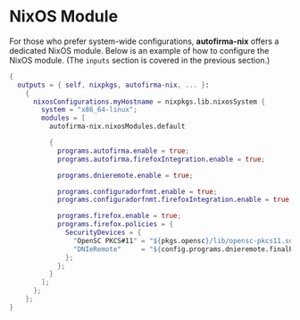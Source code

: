 # NixOS Module

For those who prefer system-wide configurations, **autofirma-nix** offers a dedicated NixOS module. Below is an example of how to configure the NixOS module. (The `inputs` section is covered in the previous section.)

```nix
{
  outputs = { self, nixpkgs, autofirma-nix, ... }:
    {
      nixosConfigurations.myHostname = nixpkgs.lib.nixosSystem {
        system = "x86_64-linux";
        modules = [
          autofirma-nix.nixosModules.default

          {
            programs.autofirma.enable = true;
            programs.autofirma.firefoxIntegration.enable = true;

            programs.dnieremote.enable = true;

            programs.configuradorfnmt.enable = true;
            programs.configuradorfnmt.firefoxIntegration.enable = true;

            programs.firefox.enable = true;
            programs.firefox.policies = {
              SecurityDevices = {
                "OpenSC PKCS#11" = "${pkgs.opensc}/lib/opensc-pkcs11.so";
                "DNIeRemote"     = "${config.programs.dnieremote.finalPackage}/lib/libdnieremotepkcs11.so";
              };
            };
          }
        ];
      };
    };
}
```
